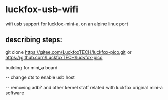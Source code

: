 # luckfox-usb-wifi
wifi usb support for luckfox-mini-a, on an alpine linux port

## describing steps:

git clone https://gitee.com/LuckfoxTECH/luckfox-pico.git
or 
https://github.com/LuckfoxTECH/luckfox-pico

building for mini_a board

-- change dts to enable usb host


-- removing adb? and other kernel staff related with luckfox original mini-a software

